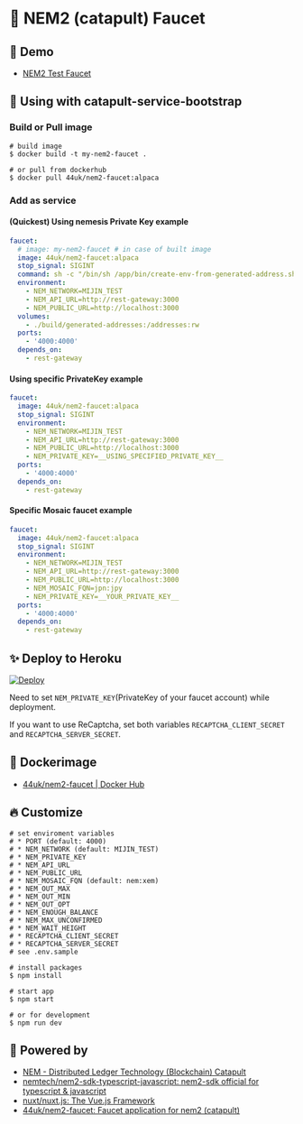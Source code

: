 # :potable_water: NEM2 (catapult) Faucet

## :heartbeat: Demo

- [NEM2 Test Faucet](http://test-nem2-faucet.44uk.net/)

## :handshake: Using with catapult-service-bootstrap

### Build or Pull image

```console
# build image
$ docker build -t my-nem2-faucet .

# or pull from dockerhub
$ docker pull 44uk/nem2-faucet:alpaca
```

### Add as service

#### (Quickest) Using nemesis Private Key example

```yaml:docker-compose.yml
faucet:
  # image: my-nem2-faucet # in case of built image
  image: 44uk/nem2-faucet:alpaca
  stop_signal: SIGINT
  command: sh -c "/bin/sh /app/bin/create-env-from-generated-address.sh && /usr/local/bin/npm start"
  environment:
    - NEM_NETWORK=MIJIN_TEST
    - NEM_API_URL=http://rest-gateway:3000
    - NEM_PUBLIC_URL=http://localhost:3000
  volumes:
    - ./build/generated-addresses:/addresses:rw
  ports:
    - '4000:4000'
  depends_on:
    - rest-gateway
```

#### Using specific PrivateKey example

```yaml:docker-compose.yml
faucet:
  image: 44uk/nem2-faucet:alpaca
  stop_signal: SIGINT
  environment:
    - NEM_NETWORK=MIJIN_TEST
    - NEM_API_URL=http://rest-gateway:3000
    - NEM_PUBLIC_URL=http://localhost:3000
    - NEM_PRIVATE_KEY=__USING_SPECIFIED_PRIVATE_KEY__
  ports:
    - '4000:4000'
  depends_on:
    - rest-gateway
```

#### Specific Mosaic faucet example

```yaml:docker-compose.yml
faucet:
  image: 44uk/nem2-faucet:alpaca
  stop_signal: SIGINT
  environment:
    - NEM_NETWORK=MIJIN_TEST
    - NEM_API_URL=http://rest-gateway:3000
    - NEM_PUBLIC_URL=http://localhost:3000
    - NEM_MOSAIC_FQN=jpn:jpy
    - NEM_PRIVATE_KEY=__YOUR_PRIVATE_KEY__
  ports:
    - '4000:4000'
  depends_on:
    - rest-gateway
```

## :sparkles: Deploy to Heroku

[![Deploy](https://www.herokucdn.com/deploy/button.svg)](https://heroku.com/deploy)

Need to set `NEM_PRIVATE_KEY`(PrivateKey of your faucet account) while deployment.

If you want to use ReCaptcha, set both variables `RECAPTCHA_CLIENT_SECRET` and `RECAPTCHA_SERVER_SECRET`.

## :whale: Dockerimage

- [44uk\/nem2-faucet | Docker Hub](https://hub.docker.com/r/44uk/nem2-faucet)

## :fire: Customize

```shell
# set enviroment variables
# * PORT (default: 4000)
# * NEM_NETWORK (default: MIJIN_TEST)
# * NEM_PRIVATE_KEY
# * NEM_API_URL
# * NEM_PUBLIC_URL
# * NEM_MOSAIC_FQN (default: nem:xem)
# * NEM_OUT_MAX
# * NEM_OUT_MIN
# * NEM_OUT_OPT
# * NEM_ENOUGH_BALANCE
# * NEM_MAX_UNCONFIRMED
# * NEM_WAIT_HEIGHT
# * RECAPTCHA_CLIENT_SECRET
# * RECAPTCHA_SERVER_SECRET
# see .env.sample

# install packages
$ npm install

# start app
$ npm start

# or for development
$ npm run dev
```

## :muscle: Powered by

- [NEM - Distributed Ledger Technology (Blockchain) Catapult](https://www.nem.io/catapult/)
- [nemtech/nem2\-sdk\-typescript\-javascript: nem2\-sdk official for typescript & javascript](https://github.com/nemtech/nem2-sdk-typescript-javascript)
- [nuxt/nuxt\.js: The Vue\.js Framework](https://github.com/nuxt/nuxt.js)
- [44uk/nem2\-faucet: Faucet application for nem2 \(catapult\)](https://github.com/44uk/nem2-faucet)
